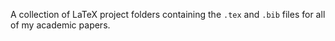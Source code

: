 A collection of LaTeX project folders containing the `.tex` and `.bib` files for all of my academic papers.
